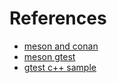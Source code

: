 



# References

- [meson and conan](https://docs.conan.io/2/examples/tools/meson/build_simple_meson_project.html#examples-tools-meson-toolchain-build-simple-meson-project)
- [meson gtest](https://stackoverflow.com/questions/57473395/how-to-set-up-googletest-wtih-meson)
- [gtest c++ sample](https://gist.github.com/mawenbao/9223908)